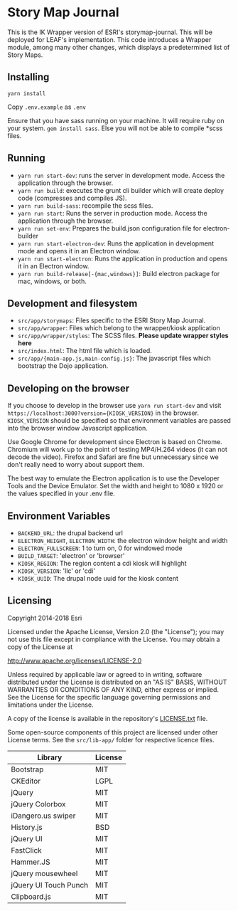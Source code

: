 Story Map Journal
=================

This is the IK Wrapper version of ESRI's storymap-journal. This will be deployed for LEAF's implementation. This code introduces a Wrapper module, among many other changes, which displays a predetermined list of Story Maps.

## Installing
`yarn install`

Copy `.env.example` as `.env`

Ensure that you have sass running on your machine. It will require ruby on your system. `gem install sass`. Else you will not be able to compile *scss files.

## Running
 - `yarn run start-dev`: runs the server in development mode. Access the application through the browser.
 - `yarn run build`: executes the grunt cli builder which will create deploy code (compresses and compiles JS).
 - `yarn run build-sass`: recompile the scss files.
 - `yarn run start`: Runs the server in production mode. Access the application through the browser.
 - `yarn run set-env`: Prepares the build.json configuration file for electron-builder
 - `yarn run start-electron-dev`: Runs the application in development mode and opens it in an Electron window.
 - `yarn run start-electron`: Runs the application in production and opens it in an Electron window.
 - `yarn run build-release[-{mac,windows}]`: Build electron package for mac, windows, or both.

## Development and filesystem
- `src/app/storymaps`: Files specific to the ESRI Story Map Journal.
- `src/app/wrapper`: Files which belong to the wrapper/kiosk application
- `src/app/wrapper/styles`: The SCSS files. **Please update wrapper styles here**
- `src/index.html`: The html file which is loaded.
- `src/app/{main-app.js,main-config.js}`: The javascript files which bootstrap the Dojo application.

## Developing on the browser
If you choose to develop in the browser use `yarn run start-dev` and visit `https://localhost:3000?version={KIOSK_VERSION}` in the browser. `KIOSK_VERSION` should be specified so that environment variables are passed into the browser window Javascript application.

Use Google Chrome for development since Electron is based on Chrome. Chromium will work up to the point of testing MP4/H.264 videos (it can not decode the video). Firefox and Safari are fine but unnecessary since we don't really need to worry about support them.

The best way to emulate the Electron application is to use the Developer Tools and the Device Emulator. Set the width and height to 1080 x 1920 or the values specified in your .env file.

## Environment Variables
 - `BACKEND_URL`: the drupal backend url
 - `ELECTRON_HEIGHT`, `ELECTRON_WIDTH`: the electron window height and width
 - `ELECTRON_FULLSCREEN`: 1 to turn on, 0 for windowed mode
 - `BUILD_TARGET`: 'electron' or 'browser'
 - `KIOSK_REGION`: The region content a cdi kiosk will highlight
 - `KIOSK_VERSION`: 'llc' or 'cdi'
 - `KIOSK_UUID`: The drupal node uuid for the kiosk content

## Licensing
Copyright 2014-2018 Esri

Licensed under the Apache License, Version 2.0 (the "License");
you may not use this file except in compliance with the License.
You may obtain a copy of the License at

   http://www.apache.org/licenses/LICENSE-2.0

Unless required by applicable law or agreed to in writing, software
distributed under the License is distributed on an "AS IS" BASIS,
WITHOUT WARRANTIES OR CONDITIONS OF ANY KIND, either express or implied.
See the License for the specific language governing permissions and
limitations under the License.

A copy of the license is available in the repository's [LICENSE.txt](LICENSE.txt) file.

Some open-source components of this project are licensed under other License terms. See the `src/lib-app/` folder for respective licence files.

| Library               | License   |
| --------------------- | --------- |
| Bootstrap       | MIT     |
| CKEditor        | LGPL    |
| jQuery        | MIT     |
| jQuery Colorbox     | MIT     |
| iDangero.us swiper  | MIT     |
| History.js      | BSD     |
| jQuery UI       | MIT     |
| FastClick       | MIT     |
| Hammer.JS       | MIT     |
| jQuery mousewheel   | MIT     |
| jQuery UI Touch Punch | MIT     |
| Clipboard.js          | MIT       |
